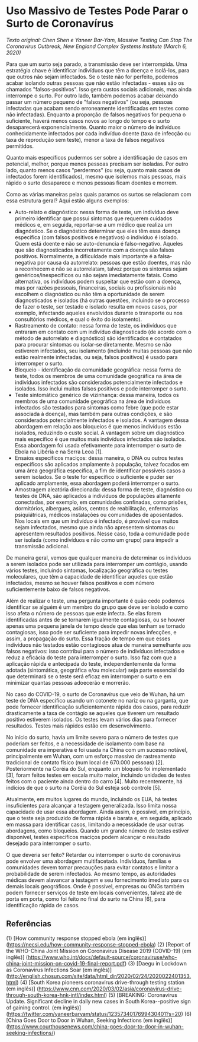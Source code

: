 # Uso Massivo de Testes Pode Parar o Surto de Coronavírus
*Texto original: Chen Shen e Yaneer Bar-Yam, Massive Testing Can Stop The Coronavirus Outbreak, New England Complex Systems Institute (March 6, 2020)*

Para que um surto seja parado, a transmissão deve ser interrompida. Uma estratégia chave é identificar indivíduos que têm a doença e isolá-los, para que outros não sejam infectados. Se o teste não for perfeito, podemos acabar isolando outras pessoas que não estão infectadas - esses são os chamados "falsos-positivos". Isso gera custos sociais adicionais, mas ainda interrompe o surto. Por outro lado, também podemos acabar deixando passar um número pequeno de "falsos negativos" (ou seja, pessoas infectadas que acabam sendo erroneamente identificadas em testes como não infectadas). Enquanto a proporção de falsos negativos for pequena o suficiente, haverá menos casos novos ao longo do tempo e o surto desaparecerá exponencialmente. Quanto maior o número de indivíduos conhecidamente infectados por cada indivíduo doente (taxa de infecção ou taxa de reprodução sem teste), menor a taxa de falsos negativos permitidos.

Quanto mais específicos pudermos ser sobre a identificação de casos em potencial, melhor, porque menos pessoas precisam ser isoladas. Por outro lado, quanto menos casos "perdermos" (ou seja, quanto mais casos de infectados forem identificados), mesmo que isolemos mais pessoas, mais rápido o surto desaparece e menos pessoas ficam doentes e morrem.

Como as várias maneiras pelas quais paramos os surtos se relacionam com essa estrutura geral? Aqui estão alguns exemplos:
* Auto-relato e diagnóstico: nessa forma de teste, um indivíduo deve primeiro identificar que possui sintomas que requerem cuidados médicos e, em seguida, reportar-se a um médico que realiza um diagnóstico. Se o diagnóstico determinar que eles têm essa doença específica (com falsos positivos e negativos) o indivíduo é isolado. Quem está doente e não se auto-denuncia é falso-negativo. Aqueles que são diagnosticados incorretamente com a doença são falsos positivos. Normalmente, a dificuldade mais importante é a falsa-negativa por causa da autorrelato: pessoas que estão doentes, mas não a reconhecem e não se autorrelatam, talvez porque os sintomas sejam genéricos/inespecíficos ou não sejam imediatamente fatais. Como alternativa, os indivíduos podem suspeitar que estão com a doença, mas por razões pessoais, financeiras, sociais ou profissionais não escolhem o diagnóstico ou não têm a oportunidade de serem diagnosticados e isolados (há outras questões, incluindo se o processo de fazer o teste, ser testado e isolado resulta em novos casos, por exemplo, infectando aqueles envolvidos durante o transporte ou nos consultórios médicos, e qual o êxito do isolamento).
* Rastreamento de contato: nessa forma de teste, os indivíduos que entraram em contato com um indivíduo diagnosticado (de acordo com o método de autorrelato e diagnóstico) são identificados e contatados para procurar sintomas ou isolar-se diretamente. Mesmo se não estiverem infectados, seu isolamento (incluindo muitas pessoas que não estão realmente infectadas, ou seja, falsos positivos) é usado para interromper o surto.
* Bloqueio - identificação da comunidade geográfica: nessa forma de teste, todos os membros de uma comunidade geográfica na área de indivíduos infectados são considerados potencialmente infectados e isolados. Isso inclui muitos falsos positivos e pode interromper o surto.
* Teste sintomático genérico de vizinhança: dessa maneira, todos os membros de uma comunidade geográfica na área de indivíduos infectados são testados para sintomas como febre (que pode estar associada à doença), mas também para outras condições, e são considerados potencialmente infectados e isolados. A vantagem dessa abordagem em relação aos bloqueios é que menos indivíduos estão isolados, reduzindo o custo social. A vantagem sobre um diagnóstico mais específico é que muitos mais indivíduos infectados são isolados. Essa abordagem foi usada efetivamente para interromper o surto de Ebola na Libéria e na Serra Leoa [1].
* Ensaios específicos maciços: dessa maneira, o DNA ou outros testes específicos são aplicados amplamente à população, talvez focados em uma área geográfica específica, a fim de identificar possíveis casos a serem isolados. Se o teste for específico o suficiente e puder ser aplicado amplamente, essa abordagem poderá interromper o surto.
* Amostragem aleatória direcionada: dessa forma de teste, diagnóstico ou testes de DNA, são aplicados a indivíduos de populações altamente conectadas, por exemplo, em comunidades confinadas, como prisões, dormitórios, albergues, asilos, centros de reabilitação, enfermarias psiquiátricas, médicos instalações ou comunidades de aposentados. Nos locais em que um indivíduo é infectado, é provável que muitos sejam infectados, mesmo que ainda não apresentem sintomas ou apresentem resultados positivos. Nesse caso, toda a comunidade pode ser isolada (como indivíduos e não como um grupo) para impedir a transmissão adicional.

De maneira geral, vemos que qualquer maneira de determinar os indivíduos a serem isolados pode ser utilizada para interromper um contágio, usando vários testes, incluindo sintomas, localização geográfica ou testes moleculares, que têm a capacidade de identificar aqueles que estão infectados, mesmo se houver falsos positivos e com número suficientemente baixo de falsos negativos.

Além de realizar o teste, uma pergunta importante é quão cedo podemos identificar se alguém é um membro do grupo que deve ser isolado e como isso afeta o número de pessoas que este infecta. Se elas forem identificadas antes de se tornarem igualmente contagiosas, ou se houver apenas uma pequena janela de tempo desde que elas tenham se tornado contagiosas, isso pode ser suficiente para impedir novas infecções, e assim, a propagação do surto. Essa fração de tempo em que esses indivíduos não testados estão contagiosos atua de maneira semelhante aos falsos negativos: isso contribui para o número de indivíduos infectados e reduz a eficácia do teste para interromper o surto. Isso faz com que a aplicação rápida e antecipada do teste, independentemente da forma adotada (sintomática, geográfica e/ou molecular) seja parte essencial do que determinará se o teste será eficaz em interromper o surto e em minimizar quantas pessoas adoecerão e morrerão.

No caso do COVID-19, o surto de Coronavírus que veio de Wuhan, há um teste de DNA específico usando um cotonete no nariz ou na garganta, que pode fornecer identificação suficientemente rápida dos casos, para reduzir drasticamente a taxa de contágio se aqueles que tiverem um resultado positivo estiverem isolados. Os testes levam vários dias para fornecer resultados. Testes mais rápidos estão em desenvolvimento.

No início do surto, havia um limite severo para o número de testes que poderiam ser feitos, e a necessidade de isolamento com base na comunidade era imperativa e foi usada na China com um sucesso notável, principalmente em Wuhan, com um esforço massivo de rastreamento tradicional de contato físico (num local de 670.000 pessoas) [2]. Posteriormente na Coréia do Sul, enquanto um bloqueio foi implementado [3], foram feitos testes em escala muito maior, incluindo unidades de testes feitos com o paciente ainda dentro do carro [4]. Muito recentemente, há indícios de que o surto na Coréia do Sul esteja sob controle [5].

Atualmente, em muitos lugares do mundo, incluindo os EUA, há testes insuficientes para alcançar a testagem generalizada. Isso limita nossa capacidade de usar essa abordagem. Ainda assim, é possível, em princípio, que o teste seja produzido de forma rápida e barata e, em seguida, aplicado em massa para identificar casos, limitando a necessidade de usar outras abordagens, como bloqueios. Quando um grande número de testes estiver disponível, testes específicos maciços podem alcançar o resultado desejado para interromper o surto.

O que deveria ser feito? Retardar ou interromper o surto de coronavírus pode envolver uma abordagem multifacetada. Indivíduos, famílias e comunidades devem tomar precauções para evitar contatos e limitar a probabilidade de serem infectados. Ao mesmo tempo, as autoridades médicas devem alavancar a testagem e seu fornecimento imediato para os demais locais geográficos. Onde é possível, empresas ou ONGs também podem fornecer serviços de teste em locais convenientes, talvez até de porta em porta, como foi feito no final do surto na China [6], para identificação rápida de casos.

## Referências
(1) [How community response stopped ebola (em inglês)] (https://necsi.edu/how-community-response-stopped-ebola)
(2) [Report of the WHO-China Joint Mission on Coronavirus Disease 2019 (COVID-19) (em inglês)] (https://www.who.int/docs/default-source/coronaviruse/who-china-joint-mission-on-covid-19-final-report.pdf)
(3) [Daegu in Lockdown as Coronavirus Infections Soar (em inglês)] (http://english.chosun.com/site/data/html_dir/2020/02/24/2020022401353.html)
(4) [South Korea pioneers coronavirus drive-through testing station (em inglês)] (https://www.cnn.com/2020/03/02/asia/coronavirus-drive-through-south-korea-hnk-intl/index.html)
(5) [BREAKING: Coronavirus Update. Significant decline in daily new cases in South Korea--positive sign of gaining control. (em inglês)] (https://twitter.com/yaneerbaryam/status/1235734017699430401?s=20)
(6) [China Goes Door to Door in Wuhan, Seeking Infections (em inglês)] (https://www.courthousenews.com/china-goes-door-to-door-in-wuhan-seeking-infections/)
